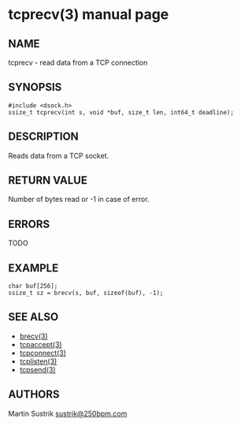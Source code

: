 # tcprecv(3) manual page

## NAME

tcprecv - read data from a TCP connection

## SYNOPSIS

```
#include <dsock.h>
ssize_t tcprecv(int s, void *buf, size_t len, int64_t deadline);
```

## DESCRIPTION

Reads data from a TCP socket.

## RETURN VALUE

Number of bytes read or -1 in case of error.

## ERRORS

TODO

## EXAMPLE

```
char buf[256];
ssize_t sz = brecv(s, buf, sizeof(buf), -1);
```

## SEE ALSO

* [brecv(3)](brecv.html)
* [tcpaccept(3)](tcpaccept.html)
* [tcpconnect(3)](tcpconnect.html)
* [tcplisten(3)](tcplisten.html)
* [tcpsend(3)](tcpsend.html)

## AUTHORS

Martin Sustrik <sustrik@250bpm.com>

